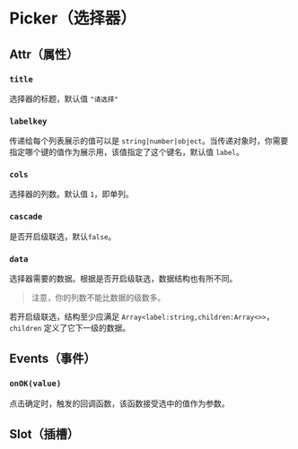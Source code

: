 # Picker（选择器）

## Attr（属性）

### `title`

选择器的标题，默认值 `"请选择"`

### `labelkey`

传递给每个列表展示的值可以是 `string|number|object`。当传递对象时，你需要指定哪个键的值作为展示用，该值指定了这个键名，默认值 `label`。

### `cols`

选择器的列数。默认值 `1`，即单列。

### `cascade`

是否开启级联选，默认`false`。

### `data`

选择器需要的数据。根据是否开启级联选，数据结构也有所不同。  

> 注意，你的列数不能比数据的级数多。  

若开启级联选，结构至少应满足 `Array<label:string,children:Array<>>`，`children` 定义了它下一级的数据。

## Events（事件）

### `onOK(value)`

点击确定时，触发的回调函数，该函数接受选中的值作为参数。

## Slot（插槽）
